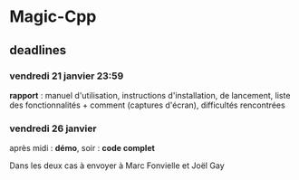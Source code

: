 # Magic-Cpp

## deadlines

### vendredi 21 janvier 23:59

**rapport** : manuel d'utilisation, instructions d'installation, de lancement, liste des fonctionnalités + comment (captures d'écran), difficultés rencontrées

### vendredi 26 janvier
après midi : **démo**, soir : **code complet**

Dans les deux cas à envoyer à Marc Fonvielle et Joël Gay
